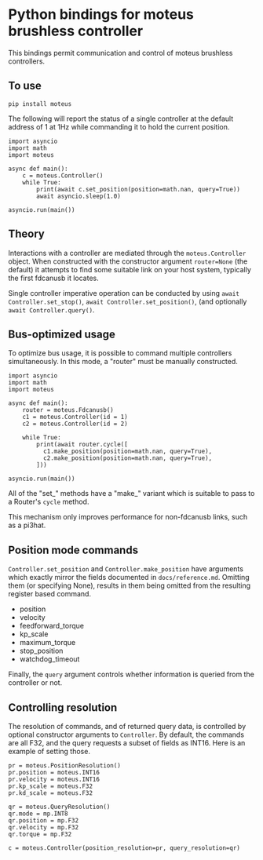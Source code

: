 # Python bindings for moteus brushless controller #

This bindings permit communication and control of moteus brushless
controllers.

## To use ##

```
pip install moteus
```

The following will report the status of a single controller at the
default address of 1 at 1Hz while commanding it to hold the current
position.

```
import asyncio
import math
import moteus

async def main():
    c = moteus.Controller()
    while True:
        print(await c.set_position(position=math.nan, query=True))
        await asyncio.sleep(1.0)

asyncio.run(main())
```

## Theory ##

Interactions with a controller are mediated through the
`moteus.Controller` object.  When constructed with the constructor
argument `router=None` (the default) it attempts to find some suitable
link on your host system, typically the first fdcanusb it locates.

Single controller imperative operation can be conducted by using
`await Controller.set_stop()`, `await Controller.set_position()`, (and
optionally `await Controller.query()`.

## Bus-optimized usage ##

To optimize bus usage, it is possible to command multiple controllers
simultaneously.  In this mode, a "router" must be manually
constructed.

```
import asyncio
import math
import moteus

async def main():
    router = moteus.Fdcanusb()
    c1 = moteus.Controller(id = 1)
    c2 = moteus.Controller(id = 2)

    while True:
        print(await router.cycle([
          c1.make_position(position=math.nan, query=True),
          c2.make_position(position=math.nan, query=True),
        ]))

asyncio.run(main())
```

All of the "set_" methods have a "make_" variant which is suitable to
pass to a Router's `cycle` method.

This mechanism only improves performance for non-fdcanusb links, such
as a pi3hat.

## Position mode commands ##

`Controller.set_position` and `Controller.make_position` have
arguments which exactly mirror the fields documented in
`docs/reference.md`.  Omitting them (or specifying None), results in
them being omitted from the resulting register based command.

* position
* velocity
* feedforward_torque
* kp_scale
* maximum_torque
* stop_position
* watchdog_timeout

Finally, the `query` argument controls whether information is queried
from the controller or not.

## Controlling resolution ##

The resolution of commands, and of returned query data, is controlled
by optional constructor arguments to `Controller`.  By default, the
commands are all F32, and the query requests a subset of fields as
INT16.  Here is an example of setting those.

```
pr = moteus.PositionResolution()
pr.position = moteus.INT16
pr.velocity = moteus.INT16
pr.kp_scale = moteus.F32
pr.kd_scale = moteus.F32

qr = moteus.QueryResolution()
qr.mode = mp.INT8
qr.position = mp.F32
qr.velocity = mp.F32
qr.torque = mp.F32

c = moteus.Controller(position_resolution=pr, query_resolution=qr)
```
